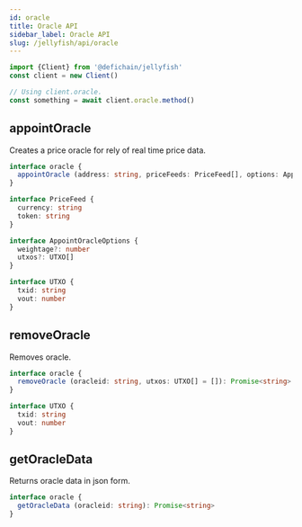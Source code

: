 ```yaml
---
id: oracle
title: Oracle API
sidebar_label: Oracle API
slug: /jellyfish/api/oracle
---
```


```js
import {Client} from '@defichain/jellyfish'
const client = new Client()

// Using client.oracle.
const something = await client.oracle.method()
```

## appointOracle

Creates a price oracle for rely of real time price data.

```ts title="client.oracle.appointOracle()"
interface oracle {
  appointOracle (address: string, priceFeeds: PriceFeed[], options: AppointOracleOptions = {}): Promise<string>
}

interface PriceFeed {
  currency: string
  token: string
}

interface AppointOracleOptions {
  weightage?: number
  utxos?: UTXO[]
}

interface UTXO {
  txid: string
  vout: number
}
```

## removeOracle

Removes oracle.

```ts title="client.oracle.removeOracle()"
interface oracle {
  removeOracle (oracleid: string, utxos: UTXO[] = []): Promise<string>
}

interface UTXO {
  txid: string
  vout: number
}
```

## getOracleData

Returns oracle data in json form.

```ts title="client.oracle.getOracleData()"
interface oracle {
  getOracleData (oracleid: string): Promise<string>
}
```
